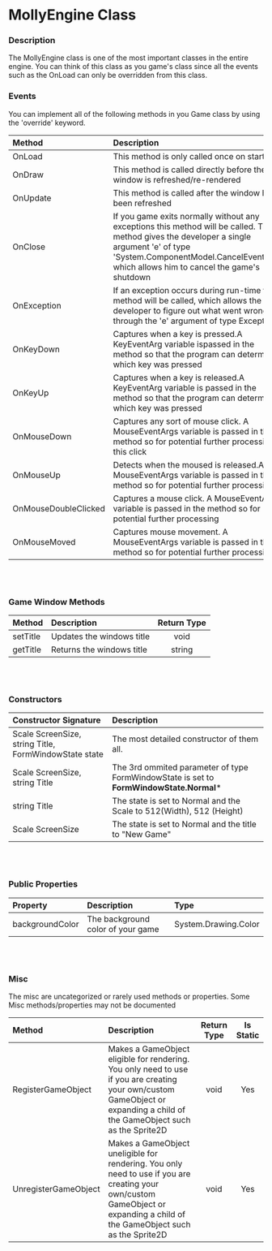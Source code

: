 # MollyEngine Class

### Description
The MollyEngine class is one of the most important classes in the entire engine. You can think of this class as you game's class since all the events such as the OnLoad can only be overridden from this class.


### Events
You can implement all of the following methods in you Game class by using the 'override' keyword.

| Method      | Description |
| :---        |    :----   |
| OnLoad | This method is only called once on startup |
| OnDraw | This method is called directly before the window is refreshed/re-rendered|
| OnUpdate | This method is called after the window has been refreshed |
| OnClose | If you game exits normally without any exceptions this method will be called. This method gives the developer a single argument 'e' of type 'System.ComponentModel.CancelEventArgs' which allows him to cancel the game's shutdown |
| OnException | If an exception occurs during run-time this method will be called, which allows the developer to figure out what went wrong through the 'e' argument of type Exception. |
| OnKeyDown | Captures when a key is pressed.A KeyEventArg variable ispassed in the method so that the program can determine which key was pressed|
| OnKeyUp | Captures when a key is released.A KeyEventArg variable is passed in the method so that the program can determine which key was pressed |
| OnMouseDown | Captures any sort of mouse click. A MouseEventArgs variable is passed in the method so for potential further processing of this click |
| OnMouseUp | Detects when the moused is released.A MouseEventArgs variable is passed in the method so for potential further processing |
| OnMouseDoubleClicked | Captures a mouse click. A MouseEventArgs variable is passed in the method so for potential further processing |
| OnMouseMoved | Captures mouse movement. A MouseEventArgs variable is passed in the method so for potential further processing |

<br></br>

### Game Window Methods

| Method      | Description | Return Type |
| :---        |    :----   |  :----:   |
|setTitle | Updates the windows title | void |
|getTitle | Returns the windows title| string |

<br></br>

### Constructors

| Constructor Signature | Description |
| :---        |    :----   |
| Scale ScreenSize, string Title, FormWindowState state| The most detailed constructor of them all. |
| Scale ScreenSize, string Title | The 3rd ommited parameter of type FormWindowState is set to **FormWindowState.Normal***|
| string Title | The state is set to Normal and the Scale to 512(Width), 512 (Height)|
| Scale ScreenSize | The state is set to Normal and the title to "New Game" |

<br></br>

### Public Properties
| Property | Description | Type |
| :---        |    :----   |    :----   |
| backgroundColor | The background color of your game | System.Drawing.Color |

<br></br>

### Misc
The misc are uncategorized or rarely used methods or properties. Some Misc methods/properties may not be documented


| Method | Description | Return Type | Is Static|
| :---        |    :----   |    :----:   |   :----:   |
| RegisterGameObject | Makes a GameObject eligible for rendering. You only need to use if you are creating your own/custom GameObject or expanding a child of the GameObject such as the Sprite2D | void | Yes |
| UnregisterGameObject | Makes a GameObject uneligible for rendering. You only need to use if you are creating your own/custom GameObject or expanding a child of the GameObject such as the Sprite2D | void | Yes |